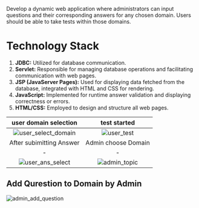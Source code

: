 Develop a dynamic web application where administrators can input questions and their corresponding answers for any chosen domain. Users should be able to take tests within those domains.
# Technology Stack
1. **JDBC:** Utilized for database communication.
2. **Servlet:** Responsible for managing database operations and facilitating communication with web pages.
3. **JSP (JavaServer Pages):** Used for displaying data fetched from the database, integrated with HTML and CSS for rendering.
4. **JavaScript:** Implemented for runtime answer validation and displaying correctness or errors.
5. **HTML/CSS:** Employed to design and structure all web pages.

user domain selection           |  test started
:-------------------------:|:-------------------------:
![user_select_domain](https://github.com/AbhishekPawshekar/MCQ-Contest-By-JDBC-Servlet-JSP/assets/89447125/e2eed1ce-0b67-4502-8c6b-968642f97ee5) | ![user_test](https://github.com/AbhishekPawshekar/MCQ-Contest-By-JDBC-Servlet-JSP/assets/89447125/007f419f-2e12-4183-b586-020bc7f5971c)
After subimitting Answer         |  Admin choose Domain
-|-
![user_ans_select](https://github.com/AbhishekPawshekar/MCQ-Contest-By-JDBC-Servlet-JSP/assets/89447125/289b55d8-1810-46bd-a590-afe7d1bbd28f) | ![admin_topic](https://github.com/AbhishekPawshekar/MCQ-Contest-By-JDBC-Servlet-JSP/assets/89447125/35cca7ce-b557-4b0e-b2fd-1005492eaa8f)
Add Qurestion to Domain by Admin
-

![admin_add_question](https://github.com/AbhishekPawshekar/MCQ-Contest-By-JDBC-Servlet-JSP/assets/89447125/1cbf5648-e404-49bd-ba6b-e727dcf4d052)

